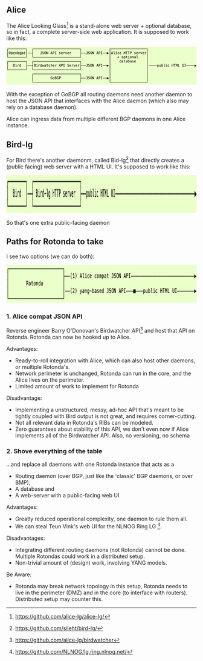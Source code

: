 ## Alice

The Alice Looking Glass[^1] is a stand-alone web server + optional database, so in fact, a complete server-side web application. It is supposed to work like this:

<img alt="Alice lg" src="alice_lg.png" height="100">

With the exception of GoBGP all routing daemons need another daemon to host the JSON API that interfaces with the Alice daemon (which also may rely on a database daemon).

Alice can ingress data from multiple different BGP daemons in one Alice instance.

## Bird-lg

For Bird there's another daemonm, called Bid-lg[^2] that directly creates a (public facing) web server with a HTML UI. It's supposed to work like this:

<img alt="Bird lg" src="bird_lg.png" height="100">

So that's one extra public-facing daemon

## Paths for Rotonda to take

I see two options (we can do both):

<img alt="Rotonda lg" src="rotonda_lg.png" height="100">

### 1. Alice compat JSON API

Reverse engineer Barry O'Donovan's Birdwatcher API[^3] and host that API on Rotonda. Rotonda can now be hooked up to Alice.

Advantages:
- Ready-to-roll integration with Alice, which can also host other daemons, or multiple Rotonda's.
- Network perimeter is unchanged, Rotonda can run in the core, and the Alice lives on the perimeter.
- Limited amount of work to implement for Rotonda

Disadvantage:
- Implementing a unstructured, messy, ad-hoc API that's meant to be tightly coupled with Bird output is not great, and requires corner-cutting.
- Not all relevant data in Rotonda's RIBs can be modeled.
- Zero guarantees about stability of this API, we don't even now if Alice implements all of the Birdwatcher API. Also, no versioning, no schema
### 2. Shove everything of the table

...and replace all daemons with one Rotonda instance that acts as a 
- Routing daemon (over BGP, just like the 'classic' BGP daemons, or over BMP), 
- A database and
- A web-server with a public-facing web UI

Advantages:
- Greatly reduced operational complexity, one daemon to rule them all.
- We can steal Teun Vink's web UI for the NLNOG Ring LG [^4].

Disadvantages:
- Integrating different routing daemons (not Rotonda) cannot be done. Multiple Rotondas could work in a distributed setup.
- Non-trivial amount of (design) work, involving YANG models.

Be Aware:
- Rotonda may break network topology in this setup, Rotonda needs to live in the perimeter (DMZ) and in the core (to interface with routers). Distributed setup may counter this.

[^1]: https://github.com/alice-lg/alice-lg/
[^2]: https://github.com/sileht/bird-lg/
[^3]: https://github.com/alice-lg/birdwatcher
[^4]: https://github.com/NLNOG/lg.ring.nlnog.net/
